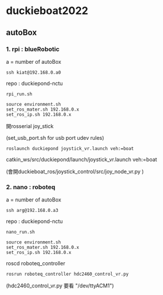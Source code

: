 # duckieboat2022

## autoBox 

### 1. rpi : blueRobotic
a = number of autoBox  
```
ssh kiat@192.168.0.a0 
```  
repo : duckiepond-nctu  
```
rpi_run.sh  
```
```
source environment.sh  
set_ros_mater.sh 192.168.0.x  
set_ros_ip.sh 192.168.0.x  
```
開rosserial joy_stick  

(set_usb_port.sh for usb port udev rules)  
```
roslaunch duckiepond joystick_vr.launch veh:=boat
```
catkin_ws/src/duckiepond/launch/joystick_vr.launch veh:=boat  

(會開duckieboat_ros/joystick_control/src/joy_node_vr.py )  

### 2. nano : roboteq  
a = number of autoBox  
```
ssh arg@192.168.0.a3   
```
repo : duckiepond-nctu   
```
nano_run.sh  
```
```
source environment.sh
set_ros_mater.sh 192.168.0.x  
set_ros_ip.sh 192.168.0.x  
```
  

roscd roboteq_controller   
```
rosrun roboteq_controller hdc2460_control_vr.py  
```
(hdc2460_control_vr.py 要看 "/dev/ttyACM1")   
